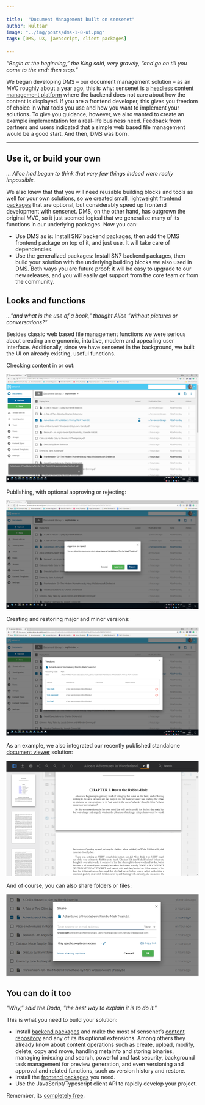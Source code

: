 ```yaml
---

title:  "Document Management built on sensenet"
author: kultsar
image: "../img/posts/dms-1-0-ui.png"
tags: [DMS, UX, javascript, client packages]

---
```

*“Begin at the beginning,” the King said, very gravely, “and go on till you come to the end: then stop.”*

We began developing DMS – our document management solution –  as an MVC roughly about a year ago, this is why: sensenet is a [headless content management platform](https://community.sensenet.com/blog/2017/07/05/what-is-a-headless-cms) where the backend does not care about how the content is displayed. If you are a frontend developer, this gives you freedom of choice in what tools you use and how you want to implement your solutions. To give you guidance, however, we also wanted to create an example implementation for a real-life business need. Feedback from partners and users indicated that a simple web based file management would be a good start. And then, DMS was born.

---

## Use it, or build your own

*… Alice had begun to think that very few things indeed were really impossible.*

We also knew that that you will need reusable building blocks and tools as well for your own solutions, so we created small, lightweight [frontend packages](https://community.sensenet.com/blog/2018/02/21/scoped-packages) that are optional, but considerably speed up frontend development with sensenet. DMS, on the other hand, has outgrown the original MVC, so it just seemed logical that we generalize many of its functions in our underlying packages.
Now you can:
*	Use DMS as is: Install SN7 backend packages, then add the DMS frontend package on top of it, and just use. It will take care of dependencies.
*	Use the generalized packages: Install SN7 backend packages, then build your solution with the underlying building blocks we also used in DMS.
Both ways you are future proof: it will be easy to upgrade to our new releases, and you will easily get support from the core team or from the community.

## Looks and functions

*…"and what is the use of a book," thought Alice "without pictures or conversations?"*

Besides classic web based file management functions we were serious about creating an ergonomic, intuitive, modern and appealing user interface. Additionally, since we have sensenet in the background, we built the UI on already existing, useful functions.

Checking content in or out:

![DMS - checking content in or out](/img/posts/dms-1-0-checked-out.png "DMS - checking content in or out")
 
Publishing, with optional approving or rejecting:

![DMS - approve or reject](/img/posts/dms-1-0-approve-or-reject.png "DMS - approve or reject")

Creating and restoring major and minor versions:

![DMS - versions](/img/posts/dms-1-0-versions.png "DMS - versions")

As an example, we also integrated our recently published standalone [document viewer](https://community.sensenet.com/blog/2018/08/22/docviewer) solution: 

![DMS - Document Viewer integrated](/img/posts/dms-1-0-document-viewer.png "DMS - Document Viewer integrated")

And of course, you can also share folders or files:

![DMS - sharing](/img/posts/dms-1-0-share.png "DMS - sharing")


## You can do it too

*"Why," said the Dodo, "the best way to explain it is to do it."*

This is what you need to build your solution:
*	Install [backend packages](https://community.sensenet.com/docs/install-sn-from-nuget/) and make the most of sensenet’s [content repository](https://community.sensenet.com/docs/content-repository/) and any of its its optional extensions. Among others they already know about content operations such as create, upload, modify, delete, copy and move, handling metainfo and storing binaries, managing indexing and search, powerful and fast security, background task management for preview generation, and even versioning and approval and related functions, such as version history and restore.
*	Install the [frontend packages](https://community.sensenet.com/blog/2018/02/21/scoped-packages) you need.
*	Use the JavaScript/Typescript client API to rapidly develop your project.

Remember, its [completely free](https://www.sensenet.com/product/licensing/sense-netlicensingguide).
